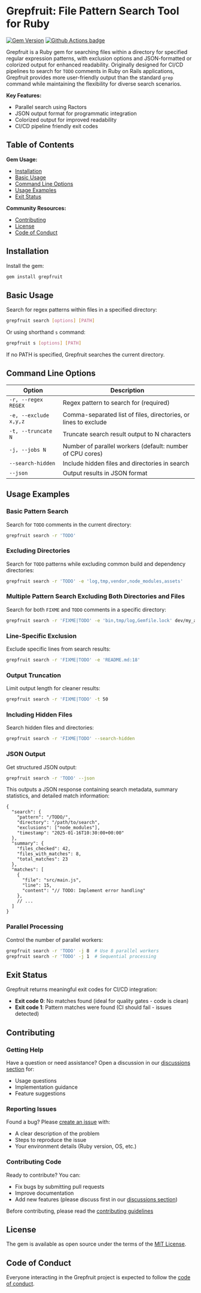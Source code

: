 # Grepfruit: File Pattern Search Tool for Ruby

[![Gem Version](https://badge.fury.io/rb/grepfruit.svg)](http://badge.fury.io/rb/grepfruit)
[![Github Actions badge](https://github.com/brownboxdev/grepfruit/actions/workflows/ci.yml/badge.svg)](https://github.com/brownboxdev/grepfruit/actions/workflows/ci.yml)

Grepfruit is a Ruby gem for searching files within a directory for specified regular expression patterns, with exclusion options and JSON-formatted or colorized output for enhanced readability. Originally designed for CI/CD pipelines to search for `TODO` comments in Ruby on Rails applications, Grepfruit provides more user-friendly output than the standard `grep` command while maintaining the flexibility for diverse search scenarios.

**Key Features:**

- Parallel search using Ractors
- JSON output format for programmatic integration
- Colorized output for improved readability
- CI/CD pipeline friendly exit codes

## Table of Contents

**Gem Usage:**
  - [Installation](#installation)
  - [Basic Usage](#basic-usage)
  - [Command Line Options](#command-line-options)
  - [Usage Examples](#usage-examples)
  - [Exit Status](#exit-status)

**Community Resources:**
  - [Contributing](#contributing)
  - [License](#license)
  - [Code of Conduct](#code-of-conduct)

## Installation

Install the gem:

```bash
gem install grepfruit
```

## Basic Usage

Search for regex patterns within files in a specified directory:

```bash
grepfruit search [options] [PATH]
```

Or using shorthand `s` command:

```bash
grepfruit s [options] [PATH]
```

If no PATH is specified, Grepfruit searches the current directory.

## Command Line Options

| Option | Description |
|--------|-------------|
| `-r, --regex REGEX` | Regex pattern to search for (required) |
| `-e, --exclude x,y,z` | Comma-separated list of files, directories, or lines to exclude |
| `-t, --truncate N` | Truncate search result output to N characters |
| `-j, --jobs N` | Number of parallel workers (default: number of CPU cores) |
| `--search-hidden` | Include hidden files and directories in search |
| `--json` | Output results in JSON format |

## Usage Examples

### Basic Pattern Search

Search for `TODO` comments in the current directory:

```bash
grepfruit search -r 'TODO'
```

### Excluding Directories

Search for `TODO` patterns while excluding common build and dependency directories:

```bash
grepfruit search -r 'TODO' -e 'log,tmp,vendor,node_modules,assets'
```

### Multiple Pattern Search Excluding Both Directories and Files

Search for both `FIXME` and `TODO` comments in a specific directory:

```bash
grepfruit search -r 'FIXME|TODO' -e 'bin,tmp/log,Gemfile.lock' dev/my_app
```

### Line-Specific Exclusion

Exclude specific lines from search results:

```bash
grepfruit search -r 'FIXME|TODO' -e 'README.md:18'
```

### Output Truncation

Limit output length for cleaner results:

```bash
grepfruit search -r 'FIXME|TODO' -t 50
```

### Including Hidden Files

Search hidden files and directories:

```bash
grepfruit search -r 'FIXME|TODO' --search-hidden
```

### JSON Output

Get structured JSON output:

```bash
grepfruit search -r 'TODO' --json
```

This outputs a JSON response containing search metadata, summary statistics, and detailed match information:

```jsonc
{
  "search": {
    "pattern": "/TODO/",
    "directory": "/path/to/search",
    "exclusions": ["node_modules"],
    "timestamp": "2025-01-16T10:30:00+00:00"
  },
  "summary": {
    "files_checked": 42,
    "files_with_matches": 8,
    "total_matches": 23
  },
  "matches": [
    {
      "file": "src/main.js",
      "line": 15,
      "content": "// TODO: Implement error handling"
    },
    // ...
  ]
}
```

### Parallel Processing

Control the number of parallel workers:

```bash
grepfruit search -r 'TODO' -j 8  # Use 8 parallel workers
grepfruit search -r 'TODO' -j 1  # Sequential processing
```

## Exit Status

Grepfruit returns meaningful exit codes for CI/CD integration:

- **Exit code 0**: No matches found (ideal for quality gates - code is clean)
- **Exit code 1**: Pattern matches were found (CI should fail - issues detected)

## Contributing

### Getting Help
Have a question or need assistance? Open a discussion in our [discussions section](https://github.com/brownboxdev/grepfruit/discussions) for:
- Usage questions
- Implementation guidance
- Feature suggestions

### Reporting Issues
Found a bug? Please [create an issue](https://github.com/brownboxdev/grepfruit/issues) with:
- A clear description of the problem
- Steps to reproduce the issue
- Your environment details (Ruby version, OS, etc.)

### Contributing Code
Ready to contribute? You can:
- Fix bugs by submitting pull requests
- Improve documentation
- Add new features (please discuss first in our [discussions section](https://github.com/brownboxdev/grepfruit/discussions))

Before contributing, please read the [contributing guidelines](https://github.com/brownboxdev/grepfruit/blob/master/CONTRIBUTING.md)

## License

The gem is available as open source under the terms of the [MIT License](https://github.com/brownboxdev/grepfruit/blob/master/LICENSE.txt).

## Code of Conduct

Everyone interacting in the Grepfruit project is expected to follow the [code of conduct](https://github.com/brownboxdev/grepfruit/blob/master/CODE_OF_CONDUCT.md).
